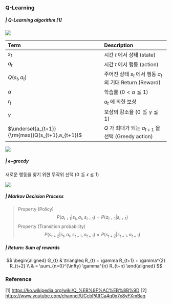 ### Q-Learning
#####  | Q-Learning algorithm [1]

<img src="https://render.githubusercontent.com/render/math?math=Q(s_{t}, a_{t}) \leftarrow (1-\alpha) \cdot \underbrace{Q(s_{t}, a_{t})}_{\mathrm{old\;value}}+\underbrace{\alpha}_{\mathrm{learning\;rate}} \cdot \left( \overbrace{ \underbrace{r_{t}}_{\mathrm{reward}} + \underbrace{\gamma}_{\mathrm{discount\;factor}} \cdot \underbrace{\underset{a_{t+1}}{\rm{max}} Q(s_{t+1}, a_{t+1})}_{\mathrm{estimate\;of\;optimal\;future\;value}} }^{\mathrm{learned\;value}} \right )
">


| Term                                             | Description                                                  |
| :----------------------------------------------- | :----------------------------------------------------------- |
| $s_{t}$                                          | 시간 $t$ 에서 상태 (state)                                   |
| $a_{t}$                                          | 시간 $t$ 에서 행동 (action)                                  |
| $Q(s_{t}, a_{t})$                                | 주어진 상태 $s_{t}$ 에서 행동 $a_{t}$ 의 기대 Return (Reward) |
| $\alpha$                                         | 학습률 $(0 < \alpha \leqq 1)$                                |
| $r_{t}$                                          | $a_{t}$ 에 의한 보상                                         |
| $\gamma$                                         | 보상의 감소율 $(0 \leqq \gamma \leqq 1)$                     |
| $\underset{a_{t+1}}{\rm{max}}Q(s_{t+1},a_{t+1})$ | $Q$ 가 최대가 되는 $a_{t+1}$ 을 선택 (Greedy action)         |

<img src="https://render.githubusercontent.com/render/math?math=s_{t}">

#####  | $\epsilon-$greedy 
새로운 행동을 찾기 위한 무작위 선택 $(0 \leqq \epsilon \leqq 1)$

<img src="https://render.githubusercontent.com/render/math?math=e^{i \pi} = -1">


##### | Markov Decision Process
> Property (Policy)
$$
P(a_{t+1}|s_{t}, a_{t}, s_{t+1})=P(a_{t+1}|s_{t+1})
$$
> Property (Transition probability)
$$
P(s_{t+2}|s_{t}, a_{t}, s_{t+1}, a_{t+1})=P(s_{t+2}|s_{t+1}, a_{t+1})
$$



##### | Return: Sum of rewards

$$
\begin{aligned}
G_{t} & \triangleq R_{t} + \gamma R_{t+1} + \gamma^{2} R_{t+2} \\
& = \sum_{n=0}^{\infty} \gamma^{n} R_{t+n}
\end{aligned}
$$

### Reference
[1] https://ko.wikipedia.org/wiki/Q_%EB%9F%AC%EB%8B%9D
[2]  https://www.youtube.com/channel/UCcbPAIfCa4q0x7x8yFXmBag
